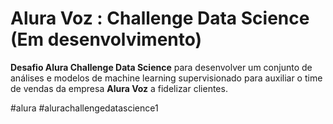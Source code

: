 # Alura Voz : Challenge Data Science (Em desenvolvimento)
**Desafio Alura Challenge Data Science** para desenvolver um conjunto de análises e modelos de machine learning supervisionado para auxiliar o time de vendas da empresa **Alura Voz** a fidelizar clientes.

#alura #alurachallengedatascience1
